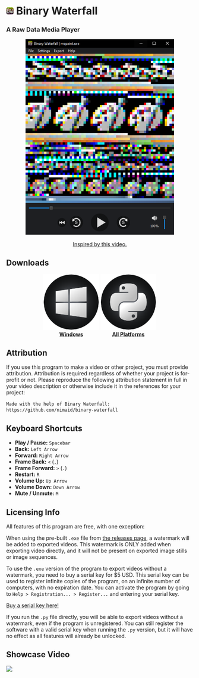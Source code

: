 # <img src="src/binary_waterfall/resources/icon.png" height="20px" alt="Binary Waterfall"/> Binary Waterfall
### A Raw Data Media Player

<p align="center"><img src="docs/example.png" width="400px" alt="Running the program on mspaint.exe"/></p>

<p align="center"><a href="https://www.youtube.com/watch?v=NFe0aGO9-TE">Inspired by this video.</a></p>

## Downloads
[](https://github.com/nimaid/binary-waterfall/releases/latest)
<div align="center">
    <div style="display: inline-block;">
        <div align="center">
            <a href="https://github.com/nimaid/binary-waterfall/releases/latest/download/binary-waterfall.exe">
                <img src="docs/windows.png" width="150px" alt="Click here to download the program for Windows!"/>
                <br />
                <b>Windows</b>
            </a>
        </div>
    </div>
    <div style="display: inline-block; vertical-align:top;">
        <div align="center">
            <a href="https://pypi.org/project/binary-waterfall/">
                <img src="docs/python.png" width="150px" alt="Click here to download the program for Python!"/>
                <br />
                <b>All Platforms</b>
            </a>
        </div>
    </div>
</div>

## Attribution
If you use this program to make a video or other project, you must provide attribution. Attribution is required regardless of whether your project is for-profit or not. Please reproduce the following attribution statement in full in your video description or otherwise include it in the references for your project:
```
Made with the help of Binary Waterfall:
https://github.com/nimaid/binary-waterfall
```

## Keyboard Shortcuts
- **Play / Pause:** `Spacebar`
- **Back:** `Left Arrow`
- **Forward:** `Right Arrow`
- **Frame Back:** `<` (`,`)
- **Frame Forward:** `>` (`.`)
- **Restart:** `R`
- **Volume Up:** `Up Arrow`
- **Volume Down:** `Down Arrow`
- **Mute / Unmute:** `M`

## Licensing Info
All features of this program are free, with one exception:

When using the pre-built `.exe` file from [the releases page](https://github.com/nimaid/binary-waterfall/releases), a watermark will be added to exported videos. This watermark is ONLY added when exporting video directly, and it will not be present on exported image stills or image sequences.

To use the `.exe` version of the program to export videos without a watermark, you need to buy a serial key for $5 USD. This serial key can be used to register infinite copies of the program, on an infinite number of computers, with no expiration date. You can activate the program by going to `Help > Registration... > Register...` and entering your serial key.

[Buy a serial key here!](https://www.patreon.com/nimaid/shop/binary-waterfall-pro-serial-key-license-69386)

If you run the `.py` file directly, you will be able to export videos without a watermark, even if the program is unregistered. You can still register the software with a valid serial key when running the `.py` version, but it will have no effect as all features will already be unlocked.

## Showcase Video
[<img src="https://i.ytimg.com/vi/gZRWbv_aob0/maxresdefault.jpg" width="300px">](https://www.youtube.com/watch?v=gZRWbv_aob0 "Microsoft Paint Remix")
